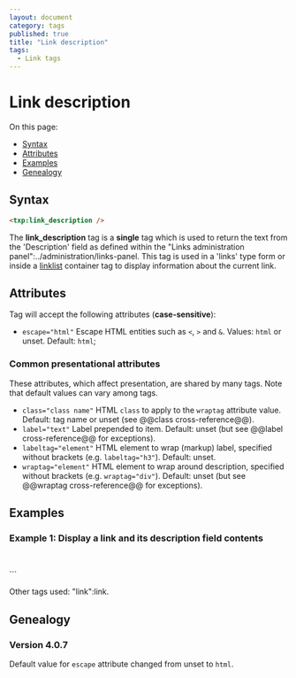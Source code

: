 ```yaml
---
layout: document
category: tags
published: true
title: "Link description"
tags:
  - Link tags
---
```


# Link description

On this page:

* [Syntax](#user-content-syntax)
* [Attributes](#user-content-attributes)
* [Examples](#user-content-examples)
* [Genealogy](#user-content-genealogy)

## Syntax

```html
<txp:link_description />
```

The **link_description** tag is a __single__ tag which is used to return the text from the 'Description' field as defined within the "Links administration panel":../administration/links-panel. This tag is used in a 'links' type form or inside a [linklist](linklist) container tag to display information about the current link.

## Attributes

Tag will accept the following attributes (**case-sensitive**):

* `escape="html"`
Escape HTML entities such as `<`, `>` and `&`.
Values: `html` or unset.
Default: `html`;

### Common presentational attributes

These attributes, which affect presentation, are shared by many tags. Note that default values can vary among tags.

* `class="class name"`
HTML `class` to apply to the `wraptag` attribute value.
Default: tag name or unset (see @@class cross-reference@@).
* `label="text"`
Label prepended to item.
Default: unset (but see @@label cross-reference@@ for exceptions).
* `labeltag="element"`
HTML element to wrap (markup) label, specified without brackets (e.g. `labeltag="h3"`).
Default: unset.
* `wraptag="element"`
HTML element to wrap around description, specified without brackets (e.g. `wraptag="div"`).
Default: unset (but see @@wraptag cross-reference@@ for exceptions).

## Examples

### Example 1: Display a link and its description field contents

<p>
    <txp:link />
    <br />
    <txp:link_description />
</p>
```

Other tags used: "link":link.

## Genealogy

### Version 4.0.7

Default value for `escape` attribute changed from unset to `html`.
